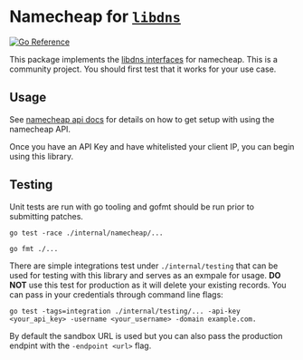 # Namecheap for [`libdns`](https://github.com/libdns/libdns)

[![Go Reference](https://pkg.go.dev/badge/test.svg)](https://pkg.go.dev/github.com/libdns/namecheap)

This package implements the [libdns interfaces](https://github.com/libdns/libdns) for namecheap. This is a community project. You should first test that it works for your use case.

## Usage

See [namecheap api docs](https://www.namecheap.com/support/api/intro/) for details on how to get setup with using the namecheap API.

Once you have an API Key and have whitelisted your client IP, you can begin using this library.

## Testing

Unit tests are run with go tooling and gofmt should be run prior to submitting patches.

```shell
go test -race ./internal/namecheap/...
```

```shell
go fmt ./...
```

There are simple integrations test under `./internal/testing` that can be used for testing with this library and serves as an exmpale for usage. **DO NOT** use this test for production as it will delete your existing records. You can pass in your credentials through command line flags:

```shell
go test -tags=integration ./internal/testing/... -api-key <your_api_key> -username <your_username> -domain example.com.
```

By default the sandbox URL is used but you can also pass the production endpint with the `-endpoint <url>` flag.
